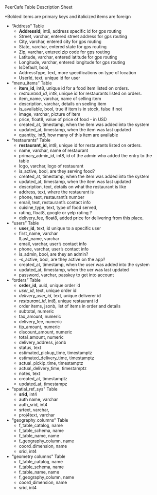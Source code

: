 PeerCafe Table Description Sheet

\*Bolded items are primary keys and italicized items are foreign

- “Address” Table  
  - **AddressId**, int8, address specific id for gps routing  
  - Street, varchar, entered street address for gps routing  
  - City, varchar, entered city for gps routing  
  - State, varchar, entered state for gps routing  
  - Zip, varchar, entered zip code for gps routing  
  - Latitude, varchar, entered latitude for gps routing  
  - Longitude, varchar, entered longitude for gps routing  
  - IsDefault, bool,   
  - AddressType, text, more specifications on type of location  
  - UserId, text, unique id for user  
- “menu\_items” Table  
  - **item\_id**, int8, unique id for a food item listed on orders.  
  - *restaurand\_id*, int8, unique id for restaurants listed on orders.  
  - item\_name, varchar, name of selling item  
  - description, varchar, details on seeling item  
  - is\_available, bool, true if item is in stock, false if not  
  - image, varchar, picture of item  
  - price, float8, value of price of food \- in USD  
  - created\_at, timestamp, when the item was added into the system  
  - updated\_at, timestamp, when the item was last updated  
  - quantity, int8, how many of this item are available  
- “restaurants” Table  
  - **restaurant\_id**, int8, unique id for restaurants listed on orders.  
  - name, varchar, name of restaurant  
  - primary\_admin\_id, int8, id of the admin who added the entry to the table  
  - logo, varchar, logo of restaurant  
  - is\_active, bool, are they serving food?  
  - created\_at, timestamp, when the item was added into the system  
  - updated\_at, timestamp, when the item was last updated  
  - description, text, details on what the restaurant is like  
  - address, text, where the restaurant is  
  - phone, text, restaurant’s number  
  - email, text, restaurant’s contact info  
  - cuisine\_type, text, type of food served,  
  - rating, float8, google or yelp rating ?  
  - delivery\_fee, float8, added price for delivering from this place.  
- “users” Table  
  - **user\_id**, text, id unique to a specific user  
  - first\_name, varchar  
    lLast\_name, varchar  
  - email, varchar, user’s contact info  
  - phone, varchar, user’s contact info  
  - is\_admin, bool, are they an admin?  
  - \-s\_active, bool, are they active on the app?  
  - created\_at, timestamp, when the user was added into the system  
  - updated\_at, timestamp, when the uer was last updated  
  - password, varchar, passkey to get into account  
- “orders” Table  
  - **order\_id**, uuid, unique order id  
  - *user\_id*, text, unique order id  
  - *delivery\_user\_id*, text, unique deliverer id  
  - *restaurant\_id*, int8, unique restaurant id  
  - order items, jsonb, list of items in order and details  
  - subtotal, numeric  
  - tax\_amount, numeric  
  - delivery\_fee, numeric  
  - tip\_amount, numeric  
  - discount\_amount, numeric  
  - total\_amount, numeric  
  - delivery\_address, jsonb  
  - status, text  
  - estimated\_pickup\_time, timestamptz  
  - estimated\_delivery\_time, timestamptz  
  - actual\_pickip\_time, timestamptz  
  - actual\_delivery\_time, timestamptz  
  - notes, text  
  - created\_at, timestamptz  
  - updated\_at, timestampz
- "spatial_ref_sys" Table
  - **srid**, int4
  - auth name, varchar
  - auth\_srid, int4
  - srtext, varchar,
  - proj4text, varchar
- "geography_columns" Table
  - f\_table\_catalog, name
  - f\_table\_schema, name
  - f\_table\_name, name
  - f\_geography\_column, name
  - coord\_dimension, name
  - srid, int4
- "geometry columns" Table
  - f\_table\_catalog, name
  - f\_table\_schema, name
  - f\_table\_name, name
  - f\_geography\_column, name
  - coord\_dimension, name
  - srid, int4

